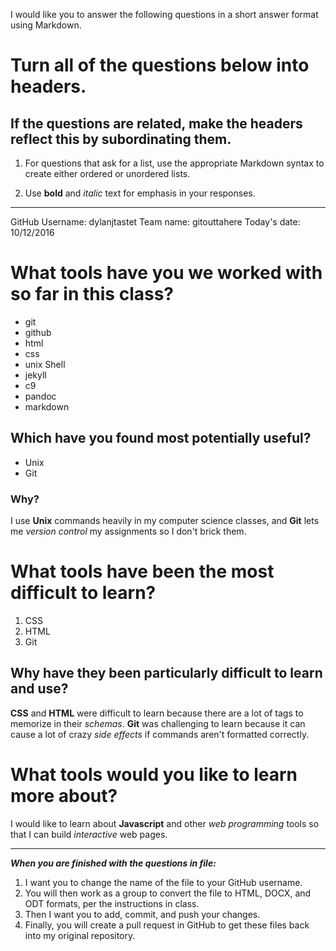 I would like you to answer the following questions in a short answer format using Markdown. 

# Turn all of the questions below into headers. 

## If the questions are related, make the headers reflect this by subordinating them.  

1. For questions that ask for a list, use the appropriate Markdown syntax to create either ordered or unordered lists. 

2. Use **bold** and *italic* text for emphasis in your responses.

* * *

GitHub Username: dylanjtastet
Team name: gitouttahere
Today's date: 10/12/2016

# What tools have you we worked with so far in this class?

* git
* github
* html
* css
* unix Shell
* jekyll
* c9
* pandoc 
* markdown

## Which have you found most potentially useful? 

* Unix
* Git

### Why? 

I use **Unix** commands heavily in my computer science classes, and **Git** lets me *version control* my assignments 
so I don't brick them.

# What tools have been the most difficult to learn? 

1. CSS
2. HTML
3. Git

## Why have they been particularly difficult to learn and use?

**CSS** and **HTML** were difficult to learn because there are a lot of tags to memorize in their *schemas*. **Git** was challenging to learn because
it can cause a lot of crazy *side effects* if commands aren't formatted correctly.

# What tools would you like to learn more about?

I would like to learn about **Javascript** and other *web programming* tools so that I can build <em>interactive</em> web pages.

* * * 

***When you are finished with the questions in file:*** 

1. I want you to change the name of the file to your GitHub username. 
2. You will then work as a group to convert the file to HTML, DOCX, and ODT formats, per the instructions in  class. 
3. Then I want you to add, commit, and push your changes. 
4. Finally, you will create a pull request in GitHub to get these files back into my original repository. 